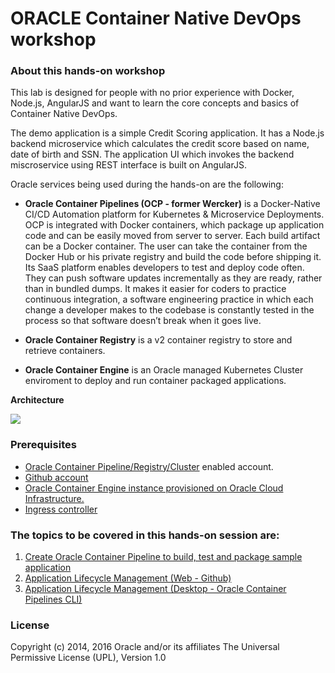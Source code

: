 # ORACLE Container Native DevOps workshop #

### About this hands-on workshop ###

This lab is designed for people with no prior experience with Docker, Node.js, AngularJS and want to learn the core concepts and basics of Container Native DevOps. 

The demo application is a simple Credit Scoring application. It has a Node.js backend microservice which calculates the credit score based on name, date of birth and SSN. The application UI which invokes the backend miscroservice using REST interface is built on AngularJS.

Oracle services being used during the hands-on are the following:

+ **Oracle Container Pipelines (OCP - former Wercker)** is a Docker-Native CI/CD  Automation platform for Kubernetes & Microservice Deployments. OCP is integrated with Docker containers, which package up application code and can be easily moved from server to server. Each build artifact can be a Docker container. The user can take the container from the Docker Hub or his private registry and build the code before shipping it. Its SaaS platform enables developers to test and deploy code often. They can push software updates incrementally as they are ready, rather than in bundled dumps. It makes it easier for coders to practice continuous integration, a software engineering practice in which each change a developer makes to the codebase is constantly tested in the process so that software doesn’t break when it goes live.
+ **Oracle Container Registry** is a v2 container registry to store and retrieve containers.

+ **Oracle Container Engine** is an Oracle managed Kubernetes Cluster enviroment to deploy and run container packaged applications.

**Architecture**

![](images/oracle.container.native.png)

### Prerequisites ###

- [Oracle Container Pipeline/Registry/Cluster](https://app.wercker.com) enabled account.
- [Github account](sign.up.github.md)
- [Oracle Container Engine instance provisioned on Oracle Cloud Infrastructure.](FastStartSettingUpContainerNative_v3.pdf)
- [Ingress controller](setup.ingress.controller.md)

### The topics to be covered in this hands-on session are: ###

1. [Create Oracle Container Pipeline to build, test and package sample application](sample.app.pipeline.md)
2. [Application Lifecycle Management (Web - Github)](change.application.md)
3. [Application Lifecycle Management (Desktop - Oracle Container Pipelines CLI)](change.application.desktop.md)

### License ###
Copyright (c) 2014, 2016 Oracle and/or its affiliates
The Universal Permissive License (UPL), Version 1.0
